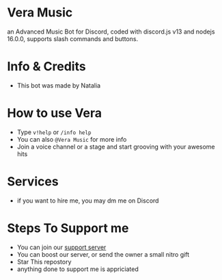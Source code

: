 # Vera Music
an Advanced Music Bot for Discord, coded with discord.js v13 and nodejs 16.0.0, supports slash commands and buttons.

# Info & Credits
- This bot was made by Natalia

# How to use Vera
- Type `v!help` or `/info help`
- You can also `@Vera Music` for more info
- Join a voice channel or a stage and start grooving with your awesome hits
# Services
- if you want to hire me, you may dm me on Discord 

# Steps To Support me
- You can join our [support server](https://discord.gg/B38RQWxGJQ)
- You can boost our server, or send the owner a small nitro gift
- Star This repostory
- anything done to support me is appriciated
